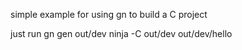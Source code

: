 simple example for using gn to build a C project

just run
    gn gen out/dev
    ninja -C out/dev
    out/dev/hello
